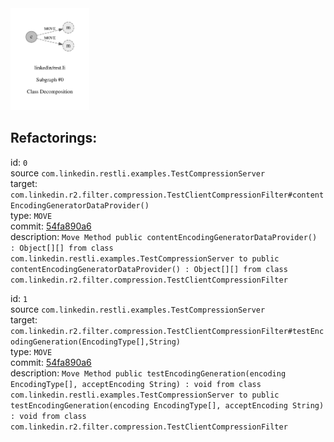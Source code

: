 <img src=subgraph_atomic_0.svg width=25%>

## Refactorings:

id: `0`\
source `com.linkedin.restli.examples.TestCompressionServer`\
target: `com.linkedin.r2.filter.compression.TestClientCompressionFilter#contentEncodingGeneratorDataProvider()`\
type: `MOVE`\
commit: [54fa890a6](https://github.com/linkedin/rest.li/commit/54fa890a6af4ccf564fb481d3e1b6ad4d084de9e)\
description: `Move Method public contentEncodingGeneratorDataProvider() : Object[][] from class com.linkedin.restli.examples.TestCompressionServer to public contentEncodingGeneratorDataProvider() : Object[][] from class com.linkedin.r2.filter.compression.TestClientCompressionFilter`

id: `1`\
source `com.linkedin.restli.examples.TestCompressionServer`\
target: `com.linkedin.r2.filter.compression.TestClientCompressionFilter#testEncodingGeneration(EncodingType[],String)`\
type: `MOVE`\
commit: [54fa890a6](https://github.com/linkedin/rest.li/commit/54fa890a6af4ccf564fb481d3e1b6ad4d084de9e)\
description: `Move Method public testEncodingGeneration(encoding EncodingType[], acceptEncoding String) : void from class com.linkedin.restli.examples.TestCompressionServer to public testEncodingGeneration(encoding EncodingType[], acceptEncoding String) : void from class com.linkedin.r2.filter.compression.TestClientCompressionFilter`

